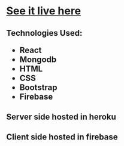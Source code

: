 <h1><a href="https://ema-john-10238.web.app/" target="_blank">See it live here</a></h1>

<h2>
  Technologies Used:
  <ul>
    <li>React</li>
    <li>Mongodb</li>
    <li>HTML</li>
    <li>CSS</li>
    <li>Bootstrap</li>
    <li>Firebase</li>
  </ul>
</h2>

<h2>Server side hosted in heroku</h2>
<h2>Client side hosted in firebase</h2>
